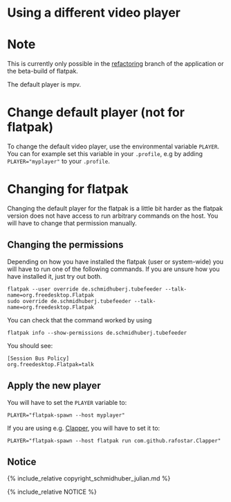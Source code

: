 # Using a different video player

# Note

This is currently only possible in the [refactoring](https://github.com/Schmiddiii/Tubefeeder/pull/32) branch of the application or the beta-build of flatpak.

The default player is mpv.

# Change default player (not for flatpak)

To change the default video player, use the environmental variable `PLAYER`. You can for example set this variable in your `.profile`, e.g
by adding `PLAYER="myplayer"` to your `.profile`.

# Changing for flatpak

Changing the default player for the flatpak is a little bit harder as the flatpak version does not have access to run arbitrary commands on the host. You will have to change that permission manually. 

## Changing the permissions

Depending on how you have installed the flatpak (user or system-wide) you will have to run one of the following commands. If you are unsure how you have installed it, just try out both.

```
flatpak --user override de.schmidhuberj.tubefeeder --talk-name=org.freedesktop.Flatpak
sudo override de.schmidhuberj.tubefeeder --talk-name=org.freedesktop.Flatpak
```

You can check that the command worked by using

```
flatpak info --show-permissions de.schmidhuberj.tubefeeder
```

You should see:

```
[Session Bus Policy]
org.freedesktop.Flatpak=talk
```

## Apply the new player

You will have to set the `PLAYER` variable to:

```
PLAYER="flatpak-spawn --host myplayer"
```

If you are using e.g. [Clapper](https://flathub.org/apps/details/com.github.rafostar.Clapper), you will have to set it to:

```
PLAYER="flatpak-spawn --host flatpak run com.github.rafostar.Clapper"
```

## Notice

{% include_relative copyright_schmidhuber_julian.md %}

{% include_relative NOTICE %}
